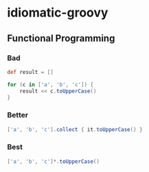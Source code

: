 # idiomatic-groovy

## Functional Programming

### Bad

```groovy
def result = []

for (c in ['a', 'b', 'c']) {
    result << c.toUpperCase()
}
```

### Better

```groovy
['a', 'b', 'c'].collect { it.toUpperCase() }
```

### Best

```groovy
['a', 'b', 'c']*.toUpperCase()
```
